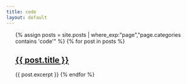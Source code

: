 ```yaml
---
title: code
layout: default
---
```

<ul>
  {% assign posts = site.posts | where_exp:"page","page.categories contains 'code'" %}
  {% for post in posts %}
      <h2><a href="{{ post.url }}">{{ post.title }}</a></h2>
      {{ post.excerpt }}
  {% endfor %}
</ul>